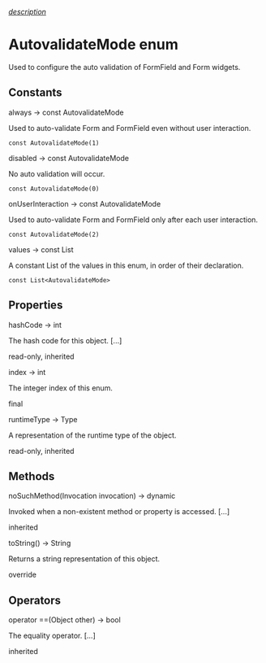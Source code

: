 [*description*][description]

# AutovalidateMode enum #

Used to configure the auto validation of FormField and Form widgets.

## Constants ##

always → const AutovalidateMode

Used to auto-validate Form and FormField even without user interaction.

`const AutovalidateMode(1)`

disabled → const AutovalidateMode

No auto validation will occur.

`const AutovalidateMode(0)`

onUserInteraction → const AutovalidateMode

Used to auto-validate Form and FormField only after each user interaction.

`const AutovalidateMode(2)`

values → const List<AutovalidateMode>

A constant List of the values in this enum, in order of their declaration.

`const List<AutovalidateMode>`

## Properties ##

hashCode → int

The hash code for this object. \[...\]

read-only, inherited

index → int

The integer index of this enum.

final

runtimeType → Type

A representation of the runtime type of the object.

read-only, inherited

## Methods ##

noSuchMethod(Invocation invocation) → dynamic

Invoked when a non-existent method or property is accessed. \[...\]

inherited

toString() → String

Returns a string representation of this object.

override

## Operators ##

operator ==(Object other) → bool

The equality operator. \[...\]

inherited


[description]: https://github.com/flutter/flutter/blob/master/packages/flutter/lib/src/widgets/form.dart#L533